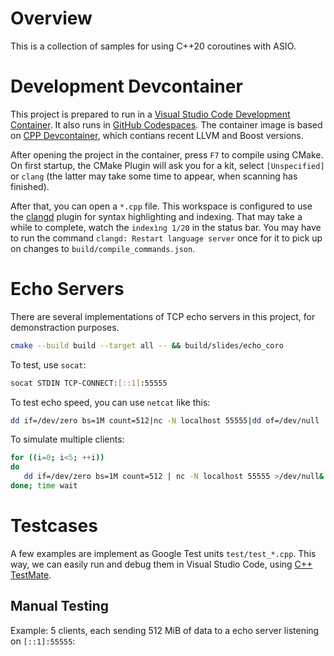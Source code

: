 # Overview
This is a collection of samples for using C++20 coroutines with ASIO.

# Development Devcontainer
This project is prepared to run in a [Visual Studio Code Development Container](https://code.visualstudio.com/docs/devcontainers/containers). It also runs in [GitHub Codespaces](https://github.com/features/codespaces). The container image is based on [CPP Devcontainer](https://github.com/pgit/cpp-devcontainer), which contians recent LLVM and Boost versions.

After opening the project in the container, press `F7` to compile using CMake. On first startup, the CMake Plugin will ask you for a kit, select `[Unspecified]` or `clang` (the latter may take some time to appear, when scanning has finished).

After that, you can open a `*.cpp` file. This workspace is configured to use the [clangd](https://marketplace.visualstudio.com/items?itemName=llvm-vs-code-extensions.vscode-clangd) plugin for syntax highlighting and indexing. That may take a while to complete, watch the `indexìng 1/20` in the status bar. You may have to run the command `clangd: Restart language server` once for it to pick up on changes to `build/compile_commands.json`.

# Echo Servers
There are several implementations of TCP echo servers in this project, for demonstraction purposes.

```bash
cmake --build build --target all -- && build/slides/echo_coro
```

To test, use `socat`:
```bash
socat STDIN TCP-CONNECT:[::1]:55555
```

To test echo speed, you can use `netcat` like this:

```bash
dd if=/dev/zero bs=1M count=512|nc -N localhost 55555|dd of=/dev/null
```

To simulate multiple clients:

```bash
for ((i=0; i<5; ++i))
do
   dd if=/dev/zero bs=1M count=512 | nc -N localhost 55555 >/dev/null&
done; time wait
```

# Testcases
A few examples are implement as Google Test units `test/test_*.cpp`. This way, we can easily run and debug them in Visual Studio Code, using [C++ TestMate](https://marketplace.visualstudio.com/items?itemName=matepek.vscode-catch2-test-adapter).

## Manual Testing

Example: 5 clients, each sending 512 MiB of data to a echo server listening on `[::1]:55555`:
